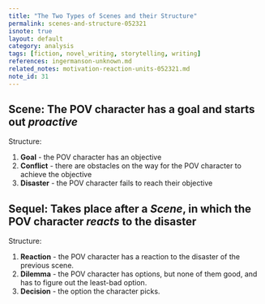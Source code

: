 ```yaml
---
title: "The Two Types of Scenes and their Structure"
permalink: scenes-and-structure-052321
isnote: true
layout: default
category: analysis
tags: [fiction, novel_writing, storytelling, writing]
references: ingermanson-unknown.md
related_notes: motivation-reaction-units-052321.md
note_id: 31
---
```


## Scene: The POV character has a goal and starts out *proactive*

Structure:

1. **Goal** - the POV character has an objective
2. **Conflict** - there are obstacles on the way for the POV character to achieve the objective
3. **Disaster** - the POV character fails to reach their objective

## Sequel: Takes place after a *Scene*, in which the POV character *reacts* to the disaster

Structure:

1. **Reaction** - the POV character has a reaction to the disaster of the previous scene.
2. **Dilemma** - the POV character has options, but none of them good, and has to figure out the least-bad option.
3. **Decision** - the option the character picks.
